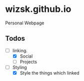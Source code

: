# wizsk.github.io
Personal Webpage

## Todos
- [ ] linking.
    - [x] Social
    - [ ] Projects
- [ ] Styling
    - [x] Style the things which linked
